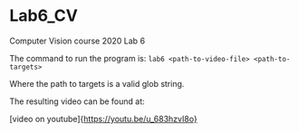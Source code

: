 # Lab6_CV
Computer Vision course 2020 Lab 6

The command to run the program is:
``` lab6 <path-to-video-file> <path-to-targets> ```

Where the path to targets is a valid glob string.

The resulting video can be found at:

[video on youtube]{https://youtu.be/u_683hzvI8o}